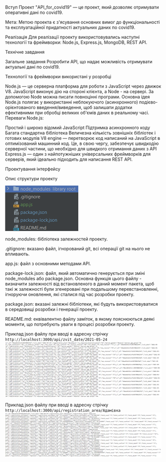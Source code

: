 Вступ
Проект "API_for_covid19" — це проект, який дозволяє отримувати оперативні дані по covid19.

Мета: Метою проекта є з'ясування основних вимог до функціональності та експлуатаційної придатності актуальних даних по covid19.

Реалізація Для реалізації проекту використовувались наступні технології та фреймворки: Node.js, Express.js, MongoDB, REST API.

Технічне завдання

Загальне завдання Розробити API, що надає можливість отримувати актуальні дані по covid19.


Технології та фреймворки використані у розробці

Node.js — це серверна платформа для роботи з JavaScript через движок V8. JavaScript виконує дію на стороні клієнта, а Node - на сервері. За допомогою Node можна писати повноцінні програми. Основна ідея Node.js полягає у використанні неблокуючого (асинхронного) подієво-орієнтованого введення/виведення, щоб залишати додатки ефективними при обробці великих об'ємів даних в реальному часі. Переваги Node.js:

Простий і широко відомий JavaScript
Підтримка асинхронного коду
Багата стандартна бібліотека
Величезна кількість зовнішніх бібліотек і готових модулів
V8 engine — перетворює код написаний на JavaScript в оптимізований машинний код. Це, в свою чергу, забезпечує швидкодію серверної частини, що необхідно для швидкого отримання даних з API
Express.js — один з найпотужніших універсальних фреймворків для серверів, який ідеально підходить для написання REST API.

Проектування інтерфейсу

Опис структури проекту

![](https://github.com/rrilik/api_for_covid19/blob/main/doc/images/structure.png)

node_modules: бібліотека залежностей проекту.

.gitignore: вказано файл, ігнорований git, всі операції git на нього не впливають.

app.js: файл з основними методами API. 

package-lock.json: файл, який автоматично генерується при зміні node_modules або package.json. Основна функція цього файлу - визначити залежності від встановленого в даний момент пакета, щоб такі ж залежності були згенеровані при подальшому перевстановленні, ігноруючи оновлення, які сталися під час розробки проекту.

package.json: вказані залежні бібліотеки, які будуть використовуватися в середовищі розробки і генерації проекту.

README.md: еквівалентно файлу заміток, в якому пояснюються деякі моменти, що потребують уваги в процесі розробки проекту.

Приклад json файлу при вводі в адресну стрічку `http://localhost:3000/api/zvit_date/2021-05-24`
![](https://github.com/rrilik/api_for_covid19/blob/main/doc/images/example1.png)

Приклад json файлу при вводі в адресну стрічку `http://localhost:3000/api/registration_area/Адамівка`
![](https://github.com/rrilik/api_for_covid19/blob/main/doc/images/example2.png)


